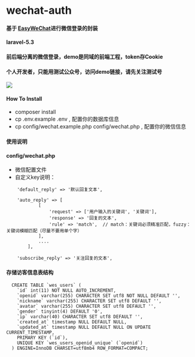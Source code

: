 # wechat-auth
#### 基于 <a href="https://github.com/overtrue/wechat">EasyWeChat</a>进行微信登录的封装
#### laravel-5.3
#### 前后端分离的微信登录，demo是同域的前端工程，token存Cookie

#### 个人开发者，只能用测试公众号，访问demo链接，请先关注测试号
<img src="http://wxauth.garylv.com/wechat/test-qrcode.jpg">

#### How To Install
- composer install
- cp .env.example .env , 配置你的数据库信息
- cp config/wechat.example.php config/wechat.php , 配置你的微信信息

#### 使用说明
#### config/wechat.php
- 微信配置文件
- 自定义key说明：

```
    'default_reply' => '默认回复文本',
    
    'auto_reply' => [
            [
                'request' => ['用户输入的关键词', '关键词'],
                'response' => '回复的文本',
                'rule' => 'match',  // match：关键词必须精准匹配，fuzzy：关键词模糊匹配（尽量不要用单个字）
            ],
            ....
        ],
    
    'subscribe_reply' => '关注回复的文本',
```

#### 存储访客信息表结构
```
  CREATE TABLE `wes_users` (
    `id` int(11) NOT NULL AUTO_INCREMENT,
    `openid` varchar(255) CHARACTER SET utf8 NOT NULL DEFAULT '',
    `nickname` varchar(255) CHARACTER SET utf8 DEFAULT '',
    `avatar` varchar(255) CHARACTER SET utf8 DEFAULT '',
    `gender` tinyint(4) DEFAULT '0',
    `ip` varchar(40) CHARACTER SET utf8 DEFAULT '',
    `created_at` timestamp NULL DEFAULT NULL,
    `updated_at` timestamp NULL DEFAULT NULL ON UPDATE CURRENT_TIMESTAMP,
    PRIMARY KEY (`id`),
    UNIQUE KEY `wes_users_openid_unique` (`openid`)
  ) ENGINE=InnoDB CHARSET=utf8mb4 ROW_FORMAT=COMPACT;
```
